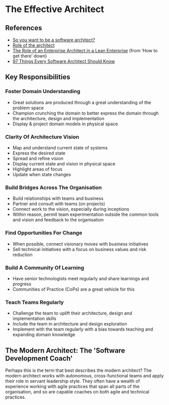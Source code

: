 # The Effective Architect

## References
- [So you want to be a software architect?](http://blog.nofluffjuststuff.com/2016/02/15/so-you-want-to-be-an-architect)
- [Role of the architect](https://pgppgp.wordpress.com/2016/09/25/role-of-the-architect)
- [The Role of an Enterprise Architect in a Lean Enterprise](http://martinfowler.com/articles/ea-in-lean-enterprise.html) (from ‘How to get there’ down)
- [97 Things Every Software Architect Should Know](https://manohars.files.wordpress.com/2009/11/97-things-every-software-architect-should-know.pdf)

## Key Responsibilities

### Foster Domain Understanding
- Great solutions are produced through a great understanding of the problem space
- Champion crunching the domain to better express the domain through the architecture, design and implementation
- Display & project domain models in physical space

### Clarity Of Architecture Vision
- Map and understand current state of systems
- Express the desired state
- Spread and refine vision
- Display current state and vision in physical space
- Highlight areas of focus
- Update when state changes

### Build Bridges Across The Organisation
- Build relationships with teams and business
- Partner and consult with teams (on projects)
- Connect work to the vision, especially during inceptions
- Within reason, permit team experimentation outside the common tools and vision and feedback to the organisation

### Find Opportunities For Change
- When possible, connect visionary moves with business initiatives
- Sell technical initiatives with a focus on business values and risk reduction

### Build A Community Of Learning
- Have senior technologists meet regularly and share learnings and progress
- Communities of Practice (CoPs) are a great vehicle for this

### Teach Teams Regularly
- Challenge the team to uplift their architecture, design and implementation skills
- Include the team in architecture and design exploration
- Implement with the team regularly with a bias towards teaching and expanding domain knowledge

## The Modern Architect: The 'Software Development Coach' 
Perhaps this is the term that best describes the modern architect?
The modern architect works with autonomous, cross-functional teams and apply their role in servant leadership style.
They often have a wealth of experience working with agile practices that span all parts of the organisation, and so are capable coaches on both agile and technical practices.
